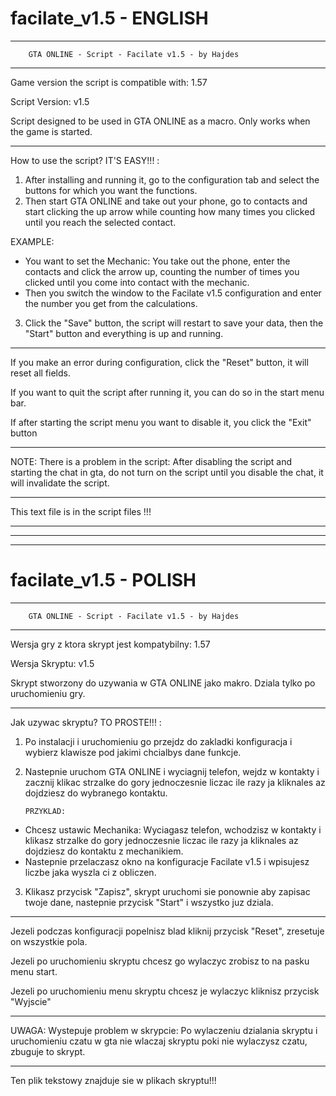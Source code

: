 # facilate_v1.5 - ENGLISH
***************************************************************************************

		GTA ONLINE - Script - Facilate v1.5 - by Hajdes
                                                                                                        
---------------------------------------------------------------------------------------

Game version the script is compatible with: 1.57

Script Version: v1.5

Script designed to be used in GTA ONLINE as a macro. Only works when the game is started.
***************************************************************************************

How to use the script? IT'S EASY!!! :

1. After installing and running it, go to the configuration tab and select the buttons for which you want the functions.
2. Then start GTA ONLINE and take out your phone, go to contacts and start clicking the up arrow while counting how many times you clicked until you reach the selected contact.


EXAMPLE:
- You want to set the Mechanic: You take out the phone, enter the contacts and click the arrow up, counting the number of times you clicked until you come into contact with the mechanic.
- Then you switch the window to the Facilate v1.5 configuration and enter the number you get from the calculations.


3. Click the "Save" button, the script will restart to save your data, then the "Start" button and everything is up and running.

---------------------------------------------------------------------------------------

If you make an error during configuration, click the "Reset" button, it will reset all fields.

If you want to quit the script after running it, you can do so in the start menu bar.

If after starting the script menu you want to disable it, you click the "Exit" button

---------------------------------------------------------------------------------------

NOTE: There is a problem in the script: After disabling the script and starting the chat in gta, do not turn on the script until you disable the chat, it will invalidate the script.

---------------------------------------------------------------------------------------

This text file is in the script files !!! 

---------------------------------------------------------------------------------------
---------------------------------------------------------------------------------------
---------------------------------------------------------------------------------------

# facilate_v1.5 - POLISH
***************************************************************************************

		GTA ONLINE - Script - Facilate v1.5 - by Hajdes
                                                                                                        
---------------------------------------------------------------------------------------

Wersja gry z ktora skrypt jest kompatybilny: 1.57 

Wersja Skryptu: v1.5

Skrypt stworzony do uzywania w GTA ONLINE jako makro. Dziala tylko po uruchomieniu gry.
***************************************************************************************

Jak uzywac skryptu? TO PROSTE!!! :

1. Po instalacji i uruchomieniu go przejdz do zakladki konfiguracja i wybierz klawisze pod jakimi chcialbys dane funkcje.
2.  Nastepnie uruchom GTA ONLINE i wyciagnij telefon, wejdz w kontakty i zacznij klikac strzalke do gory jednoczesnie liczac ile razy ja kliknales az dojdziesz do wybranego kontaktu.


		PRZYKLAD:
- Chcesz ustawic Mechanika: Wyciagasz telefon, wchodzisz w kontakty i klikasz strzalke do gory jednoczesnie liczac ile razy ja kliknales az dojdziesz do kontaktu z mechanikiem.
- Nastepnie przelaczasz okno na konfiguracje Facilate v1.5 i wpisujesz liczbe jaka wyszla ci z obliczen. 


3. Klikasz przycisk "Zapisz", skrypt uruchomi sie ponownie aby zapisac twoje dane, nastepnie przycisk "Start" i wszystko juz dziala. 

---------------------------------------------------------------------------------------

Jezeli podczas konfiguracji popelnisz blad kliknij przycisk "Reset", zresetuje on wszystkie pola.

Jezeli po uruchomieniu skryptu chcesz go wylaczyc zrobisz to na pasku menu start.

Jezeli po uruchomieniu menu skryptu chcesz je wylaczyc kliknisz przycisk "Wyjscie"

---------------------------------------------------------------------------------------

UWAGA: Wystepuje problem w skrypcie: Po wylaczeniu dzialania skryptu i uruchomieniu czatu w gta nie wlaczaj skryptu poki nie wylaczysz czatu, zbuguje to skrypt.

---------------------------------------------------------------------------------------

Ten plik tekstowy znajduje sie w plikach skryptu!!!


